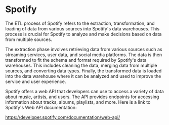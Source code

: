 # Spotify


The ETL process of Spotify refers to the extraction, transformation, and loading of data from various sources into Spotify's data warehouses. This process is crucial for Spotify to analyze and make decisions based on data from multiple sources.

The extraction phase involves retrieving data from various sources such as streaming services, user data, and social media platforms. The data is then transformed to fit the schema and format required by Spotify's data warehouses. This includes cleaning the data, merging data from multiple sources, and converting data types. Finally, the transformed data is loaded into the data warehouse where it can be analyzed and used to improve the service and user experience.

Spotify offers a web API that developers can use to access a variety of data about music, artists, and users. The API provides endpoints for accessing information about tracks, albums, playlists, and more. Here is a link to Spotify's Web API documentation: 

https://developer.spotify.com/documentation/web-api/
